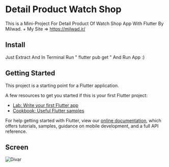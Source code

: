 # Detail Product Watch Shop
This is a Mini-Project For Detail Product Of Watch Shop App With Flutter By Milwad. +
My Site => https://milwad.ir/

## Install
Just Extract And In Terminal Run " flutter pub get " And Run App :)

## Getting Started

This project is a starting point for a Flutter application.

A few resources to get you started if this is your first Flutter project:

- [Lab: Write your first Flutter app](https://flutter.dev/docs/get-started/codelab)
- [Cookbook: Useful Flutter samples](https://flutter.dev/docs/cookbook)

For help getting started with Flutter, view our
[online documentation](https://flutter.dev/docs), which offers tutorials,
samples, guidance on mobile development, and a full API reference.


## Screen 

![Divar](https://s6.uupload.ir/files/image1_e203.jpeg?raw=true)
